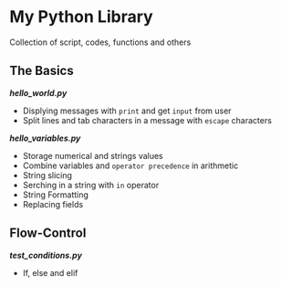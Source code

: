 # My Python Library

Collection of script, codes, functions and others

## The Basics

**_hello_world.py_**

- Displying messages with `print` and get `input` from user
- Split lines and tab characters in a message with `escape` characters

**_hello_variables.py_**

- Storage numerical and strings values
- Combine variables and `operator precedence` in arithmetic
- String slicing
- Serching in a string with `in` operator
- String Formatting
- Replacing fields

## Flow-Control

**_test_conditions.py_**

- If, else and elif
